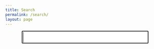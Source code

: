 ```yaml
---
title: Search
permalink: /search/
layout: page
---
```


<!-- general page style -->
<style type="text/css" media="screen">
  .container {
    margin: 10px auto;
    max-width: 600px;
  }
  input {
    font-size: 30px;
    display: block;
    margin: auto;
    width: 400px
  }
  h1 {
    margin: 30px 0;
    font-size: 4em;
    line-height: 1;
    letter-spacing: -1px;
    text-align: center;
  }
</style>

<!-- search style -->
<style>
    #lunrsearchresults {padding-top: 0.2rem;}
    .lunrsearchresult {
        list-style-type: none;
        padding-bottom: 1rem;
    }
    .lunrsearchresult .title {color: #2a7ae2;}
    .lunrsearchresult .meta {color: silver;}
    .lunrsearchresult a {display: block; color: black;}
    .lunrsearchresult a:hover, .lunrsearchresult a:focus {text-decoration: none;}
    .lunrsearchresult a:hover .title {text-decoration: underline;}
</style>

<!-- HTML search field -->
<form id="searchform">
  <p><input type="text" id="search-input" class="form-control" name="q" maxlength="255" value="" autofocus /></p>
</form>
  <div id="lunrsearchresults"><ul></ul></div>

<!-- Grab search-script.js -->
<script src="https://unpkg.com/simple-jekyll-search@latest/dest/simple-jekyll-search.min.js" type="text/javascript"></script>

<!-- Configuration -->
<script>
var sjs = SimpleJekyllSearch({
  searchInput: document.getElementById('searchform'),
  resultsContainer: document.getElementById('lunrsearchresults'),
  json: '/assets/js/posts.json',
  searchResultTemplate: "<li class='lunrsearchresult'><a href='{url}'>" +
    "<span class='title'>{title}</span><br />" + 
    "<span class='meta'>{date} - {tags}</span><br />" +
    "<span class='body'>{excerpt}</span><br />" +
    "<span class='meta'>{url}</span></a></li>"
})

    window.addEventListener('load', function() {
        var searchParam = new URLSearchParams(window.location.search).get("q")
        if (searchParam != null) {
            document.getElementById('search-input').value = searchParam
            sjs.search(searchParam)
        } 
    
          document.getElementById('search-input').placeholder = "Type your search here..."
    }, false);
</script>
